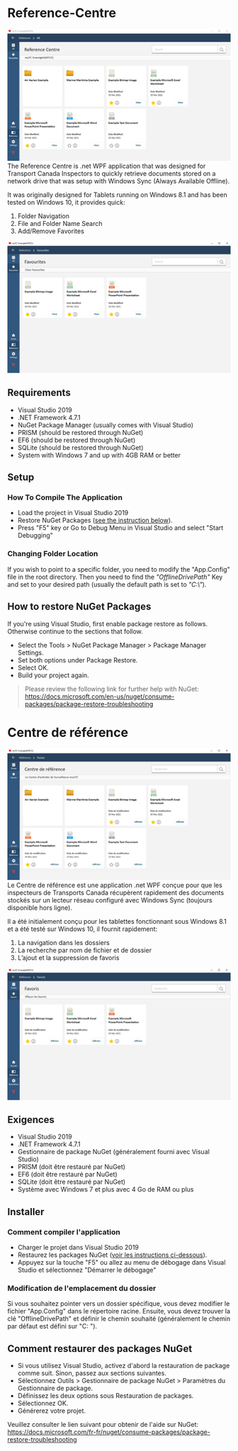 # Reference-Centre
![Screenshot of Reference Centre](rce1.png?raw=true "Screenshot of Reference Centre")
The Reference Centre is .net WPF application that was designed for Transport Canada Inspectors to quickly retrieve documents stored on a network drive that was setup with Windows Sync (Always Available Offline). 


It was originally designed for Tablets running on Windows 8.1 and has been tested on Windows 10, it provides quick:

1. Folder Navigation
2. File and Folder Name Search
3. Add/Remove Favorites

![Screenshot of Reference Centre](rcfe1.png?raw=true "Screenshot of Reference Centre")

## Requirements
- Visual Studio 2019
- .NET Framework 4.7.1 
- NuGet Package Manager (usually comes with Visual Studio)
- PRISM (should be restored through NuGet)
- EF6 (should be restored through NuGet)
- SQLite (should be restored through NuGet)
- System with Windows 7 and up with 4GB RAM or better

## Setup
### How To Compile The Application
- Load the project in Visual Studio 2019
- Restore NuGet Packages ([see the instruction below](#how-to-restore-nuget-pakcages)).
- Press "F5" key or Go to Debug Menu in Visual Studio and select "Start Debugging"

### Changing Folder Location
If you wish to point to a specific folder, you need to modify the "App.Config" file in the root directory.
Then you need to find the *"OfflineDrivePath"* Key and set to your desired path (usually the default path is set to *"C:\\"*).

## How to restore NuGet Packages
If you're using Visual Studio, first enable package restore as follows. Otherwise continue to the sections that follow.

* Select the Tools > NuGet Package Manager > Package Manager Settings.
* Set both options under Package Restore.
* Select OK.
* Build your project again.
> Please review the following link for further help with NuGet:
https://docs.microsoft.com/en-us/nuget/consume-packages/package-restore-troubleshooting


# Centre de référence 
![Centre de référence](rcf1.png?raw=true "Centre de référence")
Le Centre de référence est une application .net WPF conçue pour que les inspecteurs de Transports Canada récupèrent rapidement des documents stockés sur un lecteur réseau configuré avec Windows Sync (toujours disponible hors ligne). 

Il a été initialement conçu pour les tablettes fonctionnant sous Windows 8.1 et a été testé sur Windows 10, il fournit rapidement: 

1. La navigation dans les dossiers 
2. La recherche par nom de fichier et de dossier 
3. L’ajout et la suppression de favoris 

 ![Centre de référence ](rcff1.png?raw=true "Centre de référence ")

## Exigences 
- Visual Studio 2019 
- .NET Framework 4.7.1 
- Gestionnaire de package NuGet (généralement fourni avec Visual Studio) 
- PRISM (doit être restauré par NuGet) 
- EF6 (doit être restauré par NuGet) 
- SQLite (doit être restauré par NuGet) 
- Système avec Windows 7 et plus avec 4 Go de RAM ou plus 


## Installer 
### Comment compiler l'application 
- Charger le projet dans Visual Studio 2019 
- Restaurez les packages NuGet ([voir les instructions ci-dessous](#Comment-restaurer-des-packages-NuGet)). 
- Appuyez sur la touche "F5" ou allez au menu de débogage dans Visual Studio et sélectionnez "Démarrer le débogage" 

### Modification de l'emplacement du dossier 
Si vous souhaitez pointer vers un dossier spécifique, vous devez modifier le fichier "App.Config" dans le répertoire racine. Ensuite, vous devez trouver la clé "OfflineDrivePath" et définir le chemin souhaité (généralement le chemin par défaut est défini sur "C: \"). 

## Comment restaurer des packages NuGet 
- Si vous utilisez Visual Studio, activez d'abord la restauration de package comme suit. Sinon, passez aux sections suivantes. 
- Sélectionnez Outils > Gestionnaire de package NuGet > Paramètres du Gestionnaire de package. 
- Définissez les deux options sous Restauration de packages. 
- Sélectionnez OK. 
- Générerez votre projet. 

Veuillez consulter le lien suivant pour obtenir de l'aide sur NuGet: https://docs.microsoft.com/fr-fr/nuget/consume-packages/package-restore-troubleshooting  
